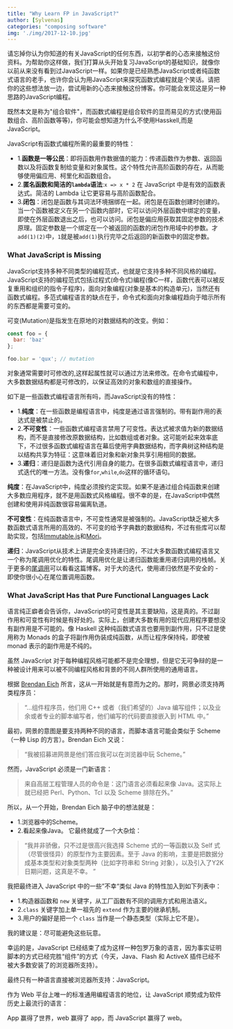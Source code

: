 ```yaml
---
title: "Why Learn FP in JavaScript?"
author: [Sylvenas]
categories: "composing software"
img: './img/2017-12-10.jpg'
---
```


请忘掉你认为你知道的有关JavaScript的任何东西，以初学者的心态来接触这份资料。为帮助你这样做，我们打算从头开始复习JavaScript的基础知识，就像你以前从来没有看到过JavaScript一样。如果你是已经熟悉JavaScript或者纯函数式语言的老手，也许你会认为用JavaScript来探究函数式编程就是个笑话。请把你的这些想法放一边，尝试用新的心态来接触这份博客。你可能会发现这是另一种思路的JavaScript编程。

既然本文是称为"组合软件"，而函数式编程是组合软件的显而易见的方式(使用函数组合、高阶函数等等)，你可能会想知道为什么不使用Hasskell,而是JavaScript。

JavaScript有函数式编程所需的最重要的特性：

* 1.**函数是一等公民**：即将函数用作数据值的能力：传递函数作为参数、返回函数以及将函数复制给变量和对象属性。这个特性允许高阶函数的存在，从而能够使用偏应用、柯里化和函数组合。
* 2.**匿名函数和简洁的`lambda`语法**:`x => x * 2` 在 JavaScript 中是有效的函数表达式。简洁的 Lambda 让它更容易与高阶函数配合。
* 3.**闭包**：闭包是函数与其词法环境捆绑在一起。闭包是在函数创建时创建的。当一个函数被定义在另一个函数内部时，它可以访问外层函数中绑定的变量，即使在外层函数退出之后，也可以访问。闭包是偏应用获取其固定参数的技术原理。固定参数是一个绑定在一个被返回的函数的闭包作用域中的参数。才`add(1)(2)`中，`1`就是被`add(1)`执行完毕之后返回的新函数中的固定参数。

### What JavaScript is Missing

JavaScript支持多种不同类型的编程范式，也就是它支持多种不同风格的编程。JavaScript支持的编程范式包括过程式(命令式)编程(像C一样，函数代表可以被反复重用和组织的指令子程序)，面向对象编程(对象是基本的构造单元)，当然还有函数式编程。多范式编程语言的缺点在于，命令式和面向对象编程趋向于暗示所有的东西都是需要可变的。

可变(Mutation)是指发生在原地的对数据结构的改变。例如：
``` js
const foo = {
  bar: 'baz'
};

foo.bar = 'qux'; // mutation
```
对象通常需要时可修改的,这样起属性就可以通过方法来修改。在命令式编程中，大多数数据结构都是可修改的，以保证高效的对象和数组的直接操作。

如下是一些函数式编程语言所有吗，而JavaScript没有的特性：
* 1.**纯度**：在一些函数是编程语言中，纯度是通过语言强制的。带有副作用的表达式是被禁止的。
* 2.**不可变性**：一些函数式编程语言禁用了可变性。表达式被求值为新的数据结构，而不是直接修改原数据结构，比如数组或者对象。这可能听起来效率底下，不过很多函数式编程语言在幕后使用字典数据结构，而字典树这种结构是以结构共享为特征：这意味着旧对象和新对象共享引用相同的数据。
* 3.**递归**：递归是函数为迭代引用自身的能力。在很多函数式编程语言中，递归式迭代的唯一方法。没有像`for`,`while`,`do`这样的循环语句。

**纯度**：在JavaScript中，纯度必须按约定实现。如果不是通过组合纯函数来创建大多数应用程序，就不是用函数式风格编程。很不幸的是，在JavaScript中偶然创建和使用非纯函数很容易偏离轨道。

**不可变性**：在纯函数语言中，不可变性通常是被强制的。JavaScript缺乏被大多数函数式语言所用的高效的、不可变的给予字典数的数据结构，不过有些库可以帮助实现，包括[Immutable.js](https://facebook.github.io/immutable-js/)和[Mori](https://github.com/swannodette/mori)。

**递归**：JavaScript从技术上讲是完全支持递归的，不过大多数函数式编程语言又一个称为尾调用优化的特性。尾调用优化是让递归函数能重用递归调用的栈帧。关于更多的[尾调用](http://www.ruanyifeng.com/blog/2015/04/tail-call.html)可以看看这篇博客。对于大的迭代，使用递归依然是不安全的 - 即使你很小心在尾位置调用函数。

### What JavaScript Has that Pure Functional Languages Lack
语言纯正癖者会告诉你，JavaScript的可变性是其主要缺陷，这是真的。不过副作用和可变性有时候是有好处的。实际上，创建大多数有用的现代应用程序要想没有副作用是不可能的。像 Haskell 这种纯函数式语言也要用到副作用，只不过是使用称为 Monads 的盒子将副作用伪装成纯函数，从而让程序保持纯，即使被 monad 表示的副作用是不纯的。

虽然 JavaScript 对于每种编程风格可能都不是完全理想，但是它无可争辩的是一种被设计用来可以被不同编程风格和背景的不同人群所使用的通用语言。

根据 [Brendan Eich](https://brendaneich.com/2008/04/popularity/) 所言，这从一开始就是有意而为之的。那时，网景必须支持两类程序员：
>“…组件程序员，他们用 C++ 或者（我们希望的）Java 编写组件；以及业余或者专业的脚本编写者，他们编写的代码要直接嵌入到 HTML 中。”

最初，网景的意图是要支持两种不同的语言，而脚本语言可能会类似于 Scheme（一种 Lisp 的方言）。Brendan Eich 又说：
>“我被招募进网景是他们答应我可以在浏览器中玩 Scheme。”

然而，JavaScript 必须是一门新语言：
>来自高层工程管理人员的命令是：这门语言必须看起来像 Java。这实际上就已经把 Perl、Python、Tcl 以及 Scheme 排除在外。”

所以，从一个开始，Brendan Eich 脑子中的想法就是：
* 1.浏览器中的Scheme。
* 2.看起来像Java。
它最终就成了一个大杂烩：
>“我并非骄傲，只不过是很高兴我选择 Scheme 式的一等函数以及 Self 式（尽管很怪异）的原型作为主要因素。至于 Java 的影响，主要是把数据分成基本类型和对象类型两种（比如字符串和 String 对象），以及引入了Y2K 日期问题，这真是不幸。 ”

我把最终进入 JavaScript 中的一些”不幸“类似 Java 的特性加入到如下列表中：
* 1.构造器函数和 `new` 关键字，从工厂函数有不同的调用方式和用法语义。
* 2.`class` 关键字加上单一祖先的 `extend` 作为主要的继承机制。
* 3.用户的偏好是把一个 `class` 当作是一个静态类型（实际上它不是）。

我的建议是：尽可能避免这些玩意。

幸运的是，JavaScript 已经结束了成为这样一种包罗万象的语言，因为事实证明脚本的方式已经完胜“组件”的方式（今天，Java、Flash 和 ActiveX 插件已经不被大多数安装了的浏览器所支持）。

最终只有一种语言直接被浏览器所支持：JavaScript。

作为 Web 平台上唯一的标准通用编程语言的地位，让 JavaScript 顺势成为软件历史上最流行的语言：

App 赢得了世界，web 赢得了 app，而 JavaScript 赢得了 web。
